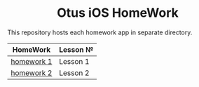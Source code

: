 <h1 align="center">Otus iOS HomeWork</h1>

This repository hosts each homework app in separate directory.

| HomeWork | Lesson № |
| ------------- | ------------- |
| [homework 1](homework_1) | Lesson 1|
| [homework 2](homework_2) | Lesson 2|
